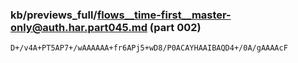 ### kb/previews_full/flows__time-first__master-only@auth.har.part045.md (part 002)

```md
D+/v4A+PT5AP7+/wAAAAAA+fr6APj5+wD8/P0ACAYHAAIBAQD4+/0A/gAAAAcF
```

```
